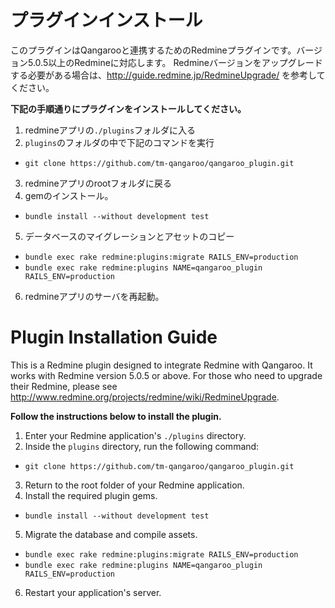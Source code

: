 # プラグインインストール #
このプラグインはQangarooと連携するためのRedmineプラグインです。バージョン5.0.5以上のRedmineに対応します。
Redmineバージョンをアップグレードする必要がある場合は、http://guide.redmine.jp/RedmineUpgrade/ を参考してください。

**下記の手順通りにプラグインをインストールしてください。**
1. redmineアプリの`./plugins`フォルダに入る
2. `plugins`のフォルダの中で下記のコマンドを実行
  * `git clone https://github.com/tm-qangaroo/qangaroo_plugin.git`
3. redmineアプリのrootフォルダに戻る
4. gemのインストール。
  * `bundle install --without development test`
5. データベースのマイグレーションとアセットのコピー
  * `bundle exec rake redmine:plugins:migrate RAILS_ENV=production`
  * `bundle exec rake redmine:plugins NAME=qangaroo_plugin RAILS_ENV=production`
6. redmineアプリのサーバを再起動。

# Plugin Installation Guide #
This is a Redmine plugin designed to integrate Redmine with Qangaroo. It works with Redmine version 5.0.5 or above.
For those who need to upgrade their Redmine, please see http://www.redmine.org/projects/redmine/wiki/RedmineUpgrade.

**Follow the instructions below to install the plugin.**
1. Enter your Redmine application's `./plugins` directory.
2. Inside the `plugins` directory, run the following command:
  * `git clone https://github.com/tm-qangaroo/qangaroo_plugin.git`
3. Return to the root folder of your Redmine application.
4. Install the required plugin gems.
  * `bundle install --without development test`
5. Migrate the database and compile assets.
  * `bundle exec rake redmine:plugins:migrate RAILS_ENV=production`
  * `bundle exec rake redmine:plugins NAME=qangaroo_plugin RAILS_ENV=production`
6. Restart your application's server.
